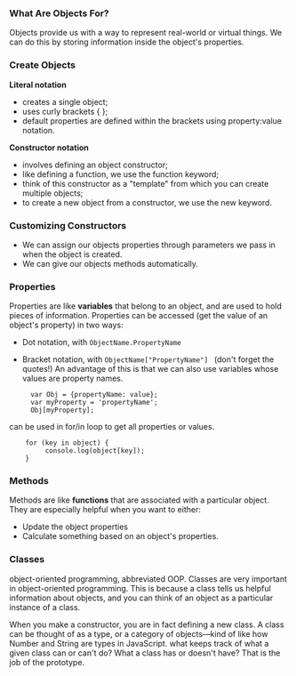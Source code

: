 
### What Are Objects For?

Objects provide us with a way to represent real-world or virtual things. We can do this by storing information inside the object's properties.

### Create Objects

**Literal notation**

* creates a single object;
* uses curly brackets { };
* default properties are defined within the brackets using property:value notation.

**Constructor notation**

* involves defining an object constructor;
* like defining a function, we use the function keyword;
* think of this constructor as a "template" from which you can create multiple objects;
* to create a new object from a constructor, we use the new keyword.

### Customizing Constructors

- We can assign our objects properties through parameters we pass in when the object is created.
- We can give our objects methods automatically.

### Properties

Properties are like **variables** that belong to an object, and are used to hold pieces of information. 
Properties can be accessed (get the value of an object's property) in two ways:

* Dot notation, with `ObjectName.PropertyName`
* Bracket notation, with `ObjectName["PropertyName"] ` (don't forget the quotes!)
An advantage of this is that we can also use variables  whose values are property names.

		var Obj = {propertyName: value};
		var myProperty = 'propertyName';
		Obj[myProperty];
can be used in for/in loop to get all properties or values.

		for (key in object) {
		     console.log(object[key]);
		}

### Methods

Methods are like **functions** that are associated with a particular object.
They are especially helpful when you want to either:

* Update the object properties
* Calculate something based on an object's properties.

### Classes
object-oriented programming, abbreviated OOP.
Classes are very important in object-oriented programming. This is because a class tells us helpful information about objects, and you can think of an object as a particular instance of a class.

When you make a constructor, you are in fact defining a new class. 
A class can be thought of as a type, or a category of objects—kind of like how Number and String are types in JavaScript.
what keeps track of what a given class can or can't do? What a class has or doesn't have? That is the job of the prototype.





